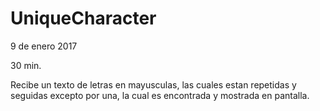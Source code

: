 # UniqueCharacter
9 de enero 2017

30 min.

Recibe un texto de letras en mayusculas, las cuales estan repetidas y seguidas excepto por una, la cual es encontrada y mostrada en pantalla.
